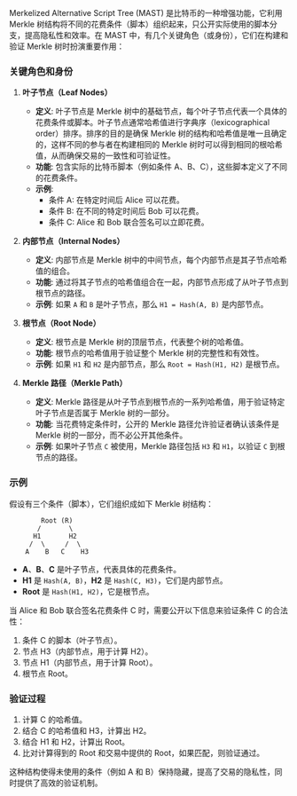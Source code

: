 Merkelized Alternative Script Tree (MAST) 是比特币的一种增强功能，它利用 Merkle 树结构将不同的花费条件（脚本）组织起来，只公开实际使用的脚本分支，提高隐私性和效率。在 MAST 中，有几个关键角色（或身份），它们在构建和验证 Merkle 树时扮演重要作用：

### 关键角色和身份

1. **叶子节点（Leaf Nodes）**
   - **定义**: 叶子节点是 Merkle 树中的基础节点，每个叶子节点代表一个具体的花费条件或脚本。叶子节点通常哈希值进行字典序（lexicographical order）排序。排序的目的是确保 Merkle 树的结构和哈希值是唯一且确定的，这样不同的参与者在构建相同的 Merkle 树时可以得到相同的根哈希值，从而确保交易的一致性和可验证性。
   - **功能**: 包含实际的比特币脚本（例如条件 A、B、C），这些脚本定义了不同的花费条件。
   - **示例**:
     - 条件 A: 在特定时间后 Alice 可以花费。
     - 条件 B: 在不同的特定时间后 Bob 可以花费。
     - 条件 C: Alice 和 Bob 联合签名可以立即花费。

2. **内部节点（Internal Nodes）**
   - **定义**: 内部节点是 Merkle 树中的中间节点，每个内部节点是其子节点哈希值的组合。
   - **功能**: 通过将其子节点的哈希值组合在一起，内部节点形成了从叶子节点到根节点的路径。
   - **示例**: 如果 `A` 和 `B` 是叶子节点，那么 `H1 = Hash(A, B)` 是内部节点。

3. **根节点（Root Node）**
   - **定义**: 根节点是 Merkle 树的顶层节点，代表整个树的哈希值。
   - **功能**: 根节点的哈希值用于验证整个 Merkle 树的完整性和有效性。
   - **示例**: 如果 `H1` 和 `H2` 是内部节点，那么 `Root = Hash(H1, H2)` 是根节点。

4. **Merkle 路径（Merkle Path）**
   - **定义**: Merkle 路径是从叶子节点到根节点的一系列哈希值，用于验证特定叶子节点是否属于 Merkle 树的一部分。
   - **功能**: 当花费特定条件时，公开的 Merkle 路径允许验证者确认该条件是 Merkle 树的一部分，而不必公开其他条件。
   - **示例**: 如果叶子节点 `C` 被使用，Merkle 路径包括 `H3` 和 `H1`，以验证 `C` 到根节点的路径。

### 示例

假设有三个条件（脚本），它们组织成如下 Merkle 树结构：

```
        Root (R)
       /       \
      H1       H2
     /  \     /  \
    A    B   C    H3
```

- **A**、**B**、**C** 是叶子节点，代表具体的花费条件。
- **H1** 是 `Hash(A, B)`，**H2** 是 `Hash(C, H3)`，它们是内部节点。
- **Root** 是 `Hash(H1, H2)`，它是根节点。

当 Alice 和 Bob 联合签名花费条件 C 时，需要公开以下信息来验证条件 C 的合法性：

1. 条件 C 的脚本（叶子节点）。
2. 节点 H3（内部节点，用于计算 H2）。
3. 节点 H1（内部节点，用于计算 Root）。
4. 根节点 Root。

### 验证过程

1. 计算 C 的哈希值。
2. 结合 C 的哈希值和 H3，计算出 H2。
3. 结合 H1 和 H2，计算出 Root。
4. 比对计算得到的 Root 和交易中提供的 Root，如果匹配，则验证通过。

这种结构使得未使用的条件（例如 A 和 B）保持隐藏，提高了交易的隐私性，同时提供了高效的验证机制。
